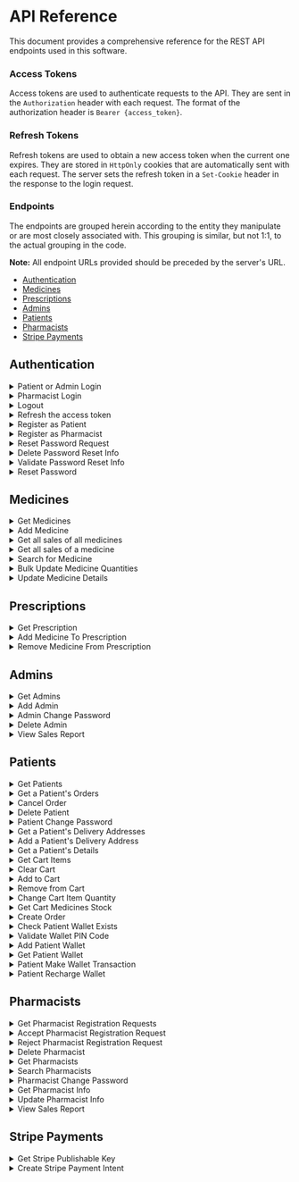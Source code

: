 # API Reference

This document provides a comprehensive reference for the REST API endpoints used in this software.

### Access Tokens

Access tokens are used to authenticate requests to the API. They are sent in the `Authorization` header with each request. The format of the authorization header is `Bearer {access_token}`.

### Refresh Tokens

Refresh tokens are used to obtain a new access token when the current one expires. They are stored in `HttpOnly` cookies that are automatically sent with each request. The server sets the refresh token in a `Set-Cookie` header in the response to the login request.

### Endpoints

The endpoints are grouped herein according to the entity they manipulate or are most closely associated with. This grouping is similar, but not 1:1, to the actual grouping in the code.

**Note:** All endpoint URLs provided should be preceded by the server's URL.

- [Authentication](#authentication)
- [Medicines](#medicines)
- [Prescriptions](#prescriptions)
- [Admins](#admins)
- [Patients](#patients)
- [Pharmacists](#pharmacists)
- [Stripe Payments](#stripe-payments)

## Authentication

<details>
<summary>Patient or Admin Login</summary>

```http
  POST /auth/login/
```

Returns a refresh token in a HTTP-Only cookie and an access token in the response body to the user to login.

| Body Field | Type     | Description                                                 |
| :--------- | :------- | :---------------------------------------------------------- |
| `username` | `string` | **Required**. Username of the account of a Patient or Admin |
| `password` | `string` | **Required**. Password of the corresponding account.        |

</details>

<details>
<summary>Pharmacist Login</summary>

```http
  POST /auth/pharmacist-login/
```

Returns a refresh token in a HTTP-Only cookie and an access token in the response body to the user to login.

| Body Field | Type     | Description                                            |
| :--------- | :------- | :----------------------------------------------------- |
| `username` | `string` | **Required**. Username of the account of a Pharmacist. |
| `password` | `string` | **Required**. Password of the corresponding account.   |

</details>

<details>
<summary>Logout</summary>

```http
  POST /auth/logout/
```

| Header Parameter | Type     | Description                                                                                     |
| :--------------- | :------- | :---------------------------------------------------------------------------------------------- |
| `Authorization`  | `string` | **Required**. JWT Token signed by a user having a role of Patient, Pharmacist, Doctor or Admin. |

Invalidates the refresh token of the user.

</details>

<details>
<summary>Refresh the access token</summary>

```http
  POST /auth/refresh-token/
```

Returns a new access token.

| Header Parameter | Type     | Description                                               |
| :--------------- | :------- | :-------------------------------------------------------- |
| `Cookie`         | `string` | **Required**. Refresh token previously set by the server. |

</details>

<details>
<summary>Register as Patient</summary>

```http
  POST /patient/
```

Registers a new patient.

| Body Field         | Type     | Description                                     |
| :----------------- | :------- | :---------------------------------------------- |
| `username`         | `string` | **Required**. Username of the new patient.      |
| `name`             | `string` | **Required**. Name of the new patient.          |
| `email`            | `string` | **Required**. Email of the new patient.         |
| `password`         | `string` | **Required**. Password of the new patient.      |
| `dateOfBirth`      | `Date`   | **Required**. Date of birth of the new patient. |
| `gender`           | `string` | **Required**. Gender of the new patient.        |
| `mobileNumber`     | `string` | **Required**. Mobile number of the new patient. |
| `emergencyContact` | `object` | **Required**. Username of the new patient.      |

#### `emergencyContact` object:

| Attribute           | Type     | Description                                                     |
| :------------------ | :------- | :-------------------------------------------------------------- |
| `fullname`          | `string` | **Required**. Full name of the emergency contact.               |
| `mobileNumber`      | `string` | **Required**. Mobile number of the emergency contact            |
| `relationToPatient` | `string` | **Required**. Relation of the emergency contact to the patient. |

</details>

<details>
<summary>Register as Pharmacist</summary>

```http
  POST /pharmacist/
```

Registers a new pharmacist registration request.

| Body Field              | Type     | Description                                                            |
| :---------------------- | :------- | :--------------------------------------------------------------------- |
| `username`              | `string` | **Required**. Username of the new pharmacist.                          |
| `name`                  | `string` | **Required**. Name of the new pharmacist.                              |
| `email`                 | `string` | **Required**. Email of the new pharmacist.                             |
| `password`              | `string` | **Required**. Password of the new pharmacist.                          |
| `dateOfBirth`           | `Date`   | **Required**. Date of birth of the new pharmacist.                     |
| `hourlyRate`            | `number` | **Required**. Hourly rate for the pay of the new pharmacist.           |
| `affiliation`           | `string` | **Required**. Pharmacy to which the new pharmacist is affiliated with. |
| `educationalBackground` | `string` | **Required**. Educational background of the new pharmacist.            |

</details>

<details>
<summary>Reset Password Request</summary>

```http
  POST /auth/reset-password-request
```

Initiates a request for a password reset and sends OTP to the provided email.

| Body Field | Type     | Description                 |
| :--------- | :------- | :-------------------------- |
| `email`    | `string` | **Required**. User's email. |

</details>

<details>
<summary>Delete Password Reset Info</summary>

```http
  DELETE /auth/delete-password-reset-info
```

Deletes/Invalidates password reset information/OTP

| Body Field | Type     | Description                 |
| :--------- | :------- | :-------------------------- |
| `email`    | `string` | **Required**. User's email. |

</details>

<details>
<summary>Validate Password Reset Info</summary>

```http
  POST /auth/validate-password-reset-info
```

Validates the OTP for password reset.

| Body Field | Type     | Description                           |
| :--------- | :------- | :------------------------------------ |
| `userData` | `object` | **Required**. User's data.            |
| `otp`      | `string` | **Required**. OTP for password reset. |

#### `userData` object:

| Attribute | Type     | Description                                                                 |
| :-------- | :------- | :-------------------------------------------------------------------------- |
| `id`      | `object` | **Required**. Database ID of the user.                                      |
| `role`    | `string` | **Required**. Role of the user (admin, patient, or pharmacist in this case) |

</details>

<details>
<summary>Reset Password</summary>

```http
  POST /auth/reset-password
```

Resets the user’s password.

| Body Field        | Type     | Description                                     |
| :---------------- | :------- | :---------------------------------------------- |
| `password`        | `string` | **Required**. New password.                     |
| `confirmPassword` | `string` | **Required**. Confirmation of the new password. |

</details>

## Medicines

<details>
<summary>Get Medicines</summary>

```http
  GET /medicines
```

Returns a list of all medicines.

| Header Parameter | Type     | Description                                                                                     |
| :--------------- | :------- | :---------------------------------------------------------------------------------------------- |
| `Authorization`  | `string` | **Required**. JWT Token signed by a user having a role of Patient, Pharmacist, Doctor or Admin. |

</details>

<details>
<summary>Add Medicine</summary>

```http
  POST /medicines
```

Adds a new medicine.

| Header Parameter | Type     | Description                                                           |
| :--------------- | :------- | :-------------------------------------------------------------------- |
| `Authorization`  | `string` | **Required**. JWT Token signed by a user having a role of Pharmacist. |

| Body Field          | Type       | Description                                                 |
| :------------------ | :--------- | :---------------------------------------------------------- |
| `name`              | `string`   | **Required**. Name of the medicine.                         |
| `activeIngredients` | `string[]` | **Required**. Active ingredients of the medicine.           |
| `price`             | `number`   | **Required**. The price of this medicine in EGP.            |
| `availableQuantity` | `string`   | **Required**. The initial available stock of this medicine. |

</details>

<details>
<summary>Get all sales of all medicines</summary>

```http
  GET /medicines/sales
```

Returns an object containing objects of medicine IDs and corresponding bought quantities.

| Header Parameter | Type     | Description                                                           |
| :--------------- | :------- | :-------------------------------------------------------------------- |
| `Authorization`  | `string` | **Required**. JWT Token signed by a user having a role of Pharmacist. |

</details>

<details>
<summary>Get all sales of a medicine</summary>

```http
  POST /medicines/sales
```

Returns the total sales of a medicine.

| Header Parameter | Type     | Description                                                           |
| :--------------- | :------- | :-------------------------------------------------------------------- |
| `Authorization`  | `string` | **Required**. JWT Token signed by a user having a role of Pharmacist. |

| Body Field   | Type     | Description                                |
| :----------- | :------- | :----------------------------------------- |
| `medicineId` | `string` | **Required**. Database ID of the medicine. |

</details>

<details>
<summary>Search for Medicine</summary>

```http
  GET /medicines/search?name={name}
```

Returns medicines that match the medicine name search query.

| Header Parameter | Type     | Description                                                           |
| :--------------- | :------- | :-------------------------------------------------------------------- |
| `Authorization`  | `string` | **Required**. JWT Token signed by a user having a role of Pharmacist. |

| Parameter | Type     | Description                                               |
| :-------- | :------- | :-------------------------------------------------------- |
| `name`    | `string` | **Required**. Name of the medicine(s) being searched for. |

</details>

<details>
<summary>Bulk Update Medicine Quantities</summary>

```http
  PATCH /medicines/bulk-update
```

Updates quantities of bought medicines.

| Header Parameter | Type     | Description                                                           |
| :--------------- | :------- | :-------------------------------------------------------------------- |
| `Authorization`  | `string` | **Required**. JWT Token signed by a user having a role of Pharmacist. |

| Body Field | Type       | Description                             |
| :--------- | :--------- | :-------------------------------------- |
| `updates`  | `object[]` | **Required**. Updates to the medicines. |

#### `updates` array:

- Each object in the `updates` array has the following structure:

| Attribute        | Type     | Description                                       |
| :--------------- | :------- | :------------------------------------------------ |
| `medicineId`     | `string` | **Required**. Database ID of a medicine.          |
| `boughtQuantity` | `number` | **Required**. Quantity bought from that medicine. |

</details>

<details>
<summary>Update Medicine Details</summary>

```http
  PATCH /medicines/:id
```

Updates a medicine's details.

| Header Parameter | Type     | Description                                                           |
| :--------------- | :------- | :-------------------------------------------------------------------- |
| `Authorization`  | `string` | **Required**. JWT Token signed by a user having a role of Pharmacist. |

| Parameter | Type     | Description                              |
| :-------- | :------- | :--------------------------------------- |
| `id`      | `string` | **Required**. Database ID of a medicine. |

| Body Field          | Type       | Description                                                                   |
| :------------------ | :--------- | :---------------------------------------------------------------------------- |
| `name`              | `string`   | **Optional**. Name of the medicine.                                           |
| `price`             | `number`   | **Optional**. Price of the medicine.                                          |
| `description`       | `number`   | **Optional**. Description of the medicine.                                    |
| `usages`            | `string[]` | **Optional**. Medicinal usages of the medicine.                               |
| `activeIngredients` | `string[]` | **Optional**. Active Ingredients of the medicine.                             |
| `pictureUrl`        | `number`   | **Optional**. URL of the medicine's picture, uploaded to the Firebase bucket. |
| `availableQuantity` | `number`   | **Optional**. Available stock of the medicine.                                |

</details>

## Prescriptions

<details>
<summary>Get Prescription</summary>

```http
  GET /prescriptions/:prescriptionId
```

Returns a prescription with the supplied id.

| Header Parameter | Type     | Description                                                       |
| :--------------- | :------- | :---------------------------------------------------------------- |
| `Authorization`  | `string` | **Required**. JWT Token signed by a user having a role of Doctor. |

| Parameter        | Type     | Description                                                    |
| :--------------- | :------- | :------------------------------------------------------------- |
| `prescriptionId` | `string` | **Required**. Database ID of the prescription to be retrieved. |

</details>

<details>
<summary>Add Medicine To Prescription</summary>

```http
  POST /prescriptions/:prescriptionId/medicines
```

Adds a medicine to a prescription.

| Header Parameter | Type     | Description                                                       |
| :--------------- | :------- | :---------------------------------------------------------------- |
| `Authorization`  | `string` | **Required**. JWT Token signed by a user having a role of Doctor. |

| Parameter        | Type     | Description                                    |
| :--------------- | :------- | :--------------------------------------------- |
| `prescriptionId` | `string` | **Required**. Database ID of the prescription. |

| Body Field   | Type     | Description                                                              |
| :----------- | :------- | :----------------------------------------------------------------------- |
| `medicineId` | `string` | **Required**. Database ID of a medicine to be added to the prescription. |

</details>

<details>
<summary>Remove Medicine From Prescription</summary>

```http
  DELETE /prescriptions/:prescriptionId/medicines/:medicineId
```

Removes a medicine from a prescription.

| Header Parameter | Type     | Description                                                       |
| :--------------- | :------- | :---------------------------------------------------------------- |
| `Authorization`  | `string` | **Required**. JWT Token signed by a user having a role of Doctor. |

| Parameter        | Type     | Description                                    |
| :--------------- | :------- | :--------------------------------------------- |
| `prescriptionId` | `string` | **Required**. Database ID of the prescription. |

| Parameter    | Type     | Description                                                                    |
| :----------- | :------- | :----------------------------------------------------------------------------- |
| `medicineId` | `string` | **Required**. Database ID of the medicine to be removed from the prescription. |

</details>

## Admins

<details>
<summary>Get Admins</summary>

```http
  GET /admins
```

Returns all admins.

| Header Parameter | Type     | Description                                                      |
| :--------------- | :------- | :--------------------------------------------------------------- |
| `Authorization`  | `string` | **Required**. JWT Token signed by a user having a role of Admin. |

</details>

<details>
<summary>Add Admin</summary>

```http
  POST /admins
```

Creates a new admin.

| Header Parameter | Type     | Description                                                      |
| :--------------- | :------- | :--------------------------------------------------------------- |
| `Authorization`  | `string` | **Required**. JWT Token signed by a user having a role of Admin. |

| Body Field | Type     | Description                              |
| :--------- | :------- | :--------------------------------------- |
| `username` | `string` | **Required**. Username of the new Admin. |
| `password` | `string` | **Required**. Password of the new Admin. |

</details>

<details>
<summary>Admin Change Password</summary>

```http
  POST /admins/change-password
```

Changes an admin's password.

| Header Parameter | Type     | Description                                                      |
| :--------------- | :------- | :--------------------------------------------------------------- |
| `Authorization`  | `string` | **Required**. JWT Token signed by a user having a role of Admin. |

| Body Field        | Type     | Description                                  |
| :---------------- | :------- | :------------------------------------------- |
| `currentPassword` | `string` | **Required**. Current password of the Admin. |
| `newPassword`     | `string` | **Required**. New password of the Admin.     |

</details>

<details>
<summary>Delete Admin</summary>

```http
  DELETE /admins/:id
```

Deletes an admin.

| Header Parameter | Type     | Description                                                      |
| :--------------- | :------- | :--------------------------------------------------------------- |
| `Authorization`  | `string` | **Required**. JWT Token signed by a user having a role of Admin. |

| Parameter | Type     | Description                                           |
| :-------- | :------- | :---------------------------------------------------- |
| `id`      | `string` | **Required**. Database ID of the Admin to be deleted. |

</details>

<details>
<summary>View Sales Report</summary>

```http
  GET /admins/areport-data
```

Gets all orders, along with bought medicines info needed (medicine name,Id,price)

| Header Parameter | Type     | Description                                                      |
| :--------------- | :------- | :--------------------------------------------------------------- |
| `Authorization`  | `string` | **Required**. JWT Token signed by a user having a role of Admin. |

</details>

## Patients

<details>
<summary>Get Patients</summary>

```http
  GET /patients
```

Returns all patients.

| Header Parameter | Type     | Description                                                      |
| :--------------- | :------- | :--------------------------------------------------------------- |
| `Authorization`  | `string` | **Required**. JWT Token signed by a user having a role of Admin. |

</details>

<details>
<summary>Get a Patient's Orders</summary>

```http
  GET /patients/orders
```

Returns the orders of the logged in patient. Uses the Patient ID embedded in the Access Token of the logged in patient to get his/her orders.

| Header Parameter | Type     | Description                                                        |
| :--------------- | :------- | :----------------------------------------------------------------- |
| `Authorization`  | `string` | **Required**. JWT Token signed by a user having a role of Patient. |

</details>

<details>
<summary>Cancel Order</summary>

```http
  DELETE /patients/orders/:orderId
```

Cancels a patient's order. Uses the Patient ID embedded in the Access Token of the logged in patient to make sure that the order being cancelled actually belongs to the patient.

| Header Parameter | Type     | Description                                                                                                                   |
| :--------------- | :------- | :---------------------------------------------------------------------------------------------------------------------------- |
| `Authorization`  | `string` | **Required**. JWT Token signed by a user having a role of Patient, with the order in consideration belonging to that Patient. |

| Parameter | Type     | Description                                             |
| :-------- | :------- | :------------------------------------------------------ |
| `orderId` | `string` | **Required**. Database ID of the order to be cancelled. |

</details>

<details>
<summary>Delete Patient</summary>

```http
  DELETE /patients/:id
```

Delete's a patient's account.

| Header Parameter | Type     | Description                                                      |
| :--------------- | :------- | :--------------------------------------------------------------- |
| `Authorization`  | `string` | **Required**. JWT Token signed by a user having a role of Admin. |

| Parameter | Type     | Description                                             |
| :-------- | :------- | :------------------------------------------------------ |
| `id`      | `string` | **Required**. Database ID of the patient to be deleted. |

</details>

<details>
<summary>Patient Change Password</summary>

```http
  POST /patients/change-password
```

Changes a patient's password.

| Header Parameter | Type     | Description                                                        |
| :--------------- | :------- | :----------------------------------------------------------------- |
| `Authorization`  | `string` | **Required**. JWT Token signed by a user having a role of Patient. |

| Body Field        | Type     | Description                                    |
| :---------------- | :------- | :--------------------------------------------- |
| `currentPassword` | `string` | **Required**. Current password of the Patient. |
| `newPassword`     | `string` | **Required**. New password of the Patient.     |

</details>

<details>
<summary>Get a Patient's Delivery Addresses</summary>

```http
  GET /patients/addresses
```

Returns a patient's delivery addresses. Uses the Patient ID embedded in the Access Token of the logged in patient to get his/her addresses.

| Header Parameter | Type     | Description                                                        |
| :--------------- | :------- | :----------------------------------------------------------------- |
| `Authorization`  | `string` | **Required**. JWT Token signed by a user having a role of Patient. |

</details>

<details>
<summary>Add a Patient's Delivery Address</summary>

```http
  POST /patients/addresses
```

Adds to a patient's delivery addresses. Uses the Patient ID embedded in the Access Token of the logged in patient to add to his/her addresses.

| Header Parameter | Type     | Description                                                        |
| :--------------- | :------- | :----------------------------------------------------------------- |
| `Authorization`  | `string` | **Required**. JWT Token signed by a user having a role of Patient. |

| Body Field | Type     | Description                                 |
| :--------- | :------- | :------------------------------------------ |
| `address`  | `string` | **Required**. Delivery address to be added. |

</details>

<details>
<summary>Get a Patient's Details</summary>

```http
  GET /patients/me
```

Returns a patient's details. Uses the Patient ID embedded in the Access Token of the logged in patient to get his/her details.

| Header Parameter | Type     | Description                                                        |
| :--------------- | :------- | :----------------------------------------------------------------- |
| `Authorization`  | `string` | **Required**. JWT Token signed by a user having a role of Patient. |

</details>

<details>
<summary>Get Cart Items</summary>

```http
  GET /patients/me/cart
```

Returns a patient's cart items. Uses the Patient ID embedded in the Access Token of the logged in patient to get his/her cart items.

| Header Parameter | Type     | Description                                                        |
| :--------------- | :------- | :----------------------------------------------------------------- |
| `Authorization`  | `string` | **Required**. JWT Token signed by a user having a role of Patient. |

</details>

<details>
<summary>Clear Cart</summary>

```http
  DELETE /patients/me/cart
```

Clears a patient's cart from all items. Uses the Patient ID embedded in the Access Token of the logged in patient to clear his/her cart.

| Header Parameter | Type     | Description                                                        |
| :--------------- | :------- | :----------------------------------------------------------------- |
| `Authorization`  | `string` | **Required**. JWT Token signed by a user having a role of Patient. |

</details>

<details>
<summary>Add to Cart</summary>

```http
  POST /patients/me/cart
```

Adds an item to a patient's cart. Uses the Patient ID embedded in the Access Token of the logged in patient to clear his/her cart.

| Header Parameter | Type     | Description                                                        |
| :--------------- | :------- | :----------------------------------------------------------------- |
| `Authorization`  | `string` | **Required**. JWT Token signed by a user having a role of Patient. |

| Body Field   | Type      | Description                                                                                                                                                               |
| :----------- | :-------- | :------------------------------------------------------------------------------------------------------------------------------------------------------------------------ |
| `OTC`        | `boolean` | **Required**. Whether the medicine is an over-the-counter medicine or not. If it's not, then it's a prescription medicine. (Can only be bought if prescribed by a doctor) |
| `medicineId` | `string`  | **Required**. Database ID of the medicine to be added to the cart.                                                                                                        |
| `quantity`   | `number`  | **Required**. Quantity of the medicine to be added to the cart.                                                                                                           |

</details>

<details>
<summary>Remove from Cart</summary>

```http
  DELETE /patients/me/cart/:itemId
```

Remove an item from a patient's cart. Uses the Patient ID embedded in the Access Token of the logged in patient to remove from his/her cart.

| Header Parameter | Type     | Description                                                        |
| :--------------- | :------- | :----------------------------------------------------------------- |
| `Authorization`  | `string` | **Required**. JWT Token signed by a user having a role of Patient. |

| Parameter | Type     | Description                                                                      |
| :-------- | :------- | :------------------------------------------------------------------------------- |
| `itemId`  | `string` | **Required**. Database ID of the medicine to be removed from the patient's cart. |

</details>

<details>
<summary>Change Cart Item Quantity</summary>

```http
  PATCH /patients/me/cart/:medicineId/change-quantity/:newQuantity
```

Updates a medicine's quantity in a patient's cart. Uses the Patient ID embedded in the Access Token of the logged in patient to update in his cart.

| Header Parameter | Type     | Description                                                        |
| :--------------- | :------- | :----------------------------------------------------------------- |
| `Authorization`  | `string` | **Required**. JWT Token signed by a user having a role of Patient. |

| Parameter     | Type     | Description                                               |
| :------------ | :------- | :-------------------------------------------------------- |
| `medicineId`  | `string` | **Required**. Database ID of the medicine to be updated.  |
| `newQuantity` | `number` | **Required**. New quantity of the medicine to be updated. |

</details>

<details>
<summary>Get Cart Medicines Stock</summary>

```http
  GET /patients/me/cart-medicines-stock
```

Returns the currently available quantities of the medicines that have been placed in a patient's cart. Uses the Patient ID embedded in the Access Token of the logged in patient to access his cart.

| Header Parameter | Type     | Description                                                        |
| :--------------- | :------- | :----------------------------------------------------------------- |
| `Authorization`  | `string` | **Required**. JWT Token signed by a user having a role of Patient. |

</details>

<details>
<summary>Create Order</summary>

```http
  POST /patients/orders
```

Creates a new order belonging to this patient.

| Header Parameter | Type     | Description                                                        |
| :--------------- | :------- | :----------------------------------------------------------------- |
| `Authorization`  | `string` | **Required**. JWT Token signed by a user having a role of Patient. |

| Body Field            | Type       | Description                                                                   |
| :-------------------- | :--------- | :---------------------------------------------------------------------------- |
| `patientId`           | `string`   | **Required**. Database ID of the patient to which the new order belongs.      |
| `patientName`         | `string`   | **Required**. Name of the patient to which the new order belongs.             |
| `patientAddress`      | `string`   | **Required**. Delivery Address of the patient to which the new order belongs. |
| `patientMobileNumber` | `string`   | **Required**. Mobile Number of the patient to which the new order belongs.    |
| `medicines`           | `object[]` | **Required**. Medicines ordered in the new order.                             |
| `paidAmount`          | `number`   | **Required**. Paid amount for the order.                                      |
| `paymentMethod`       | `string`   | **Required**. Payment method of the order.                                    |

#### `medicines` array:

- Each object in the `medicines` array has the following structure:

| Attribute    | Type     | Description                                       |
| :----------- | :------- | :------------------------------------------------ |
| `medicineId` | `string` | **Required**. Database ID of a medicine.          |
| `quantity`   | `number` | **Required**. Quantity bought from that medicine. |

</details>

<details>
<summary>Check Patient Wallet Exists</summary>

```http
  GET /patients/wallets/exists
```

Returns a boolean flag determining if the logged in patient already has a wallet on the system or not. Uses the Patient ID embedded in the Access Token of the logged in patient to check for his/her wallet's existence.

| Header Parameter | Type     | Description                                                        |
| :--------------- | :------- | :----------------------------------------------------------------- |
| `Authorization`  | `string` | **Required**. JWT Token signed by a user having a role of Patient. |

</details>

<details>
<summary>Validate Wallet PIN Code</summary>

```http
  POST /patients/validate-wallet-pin-code
```

Returns a wallet token in a cookie if the supplied PIN code is validated, allowing the user to access the wallet for as long as the token is still valid. (Unexpired)

| Header Parameter | Type     | Description                                                        |
| :--------------- | :------- | :----------------------------------------------------------------- |
| `Authorization`  | `string` | **Required**. JWT Token signed by a user having a role of Patient. |

| Body Field | Type     | Description                                                         |
| :--------- | :------- | :------------------------------------------------------------------ |
| `pinCode`  | `string` | **Required**. Wallet PIN code entered by the user, to be validated. |

</details>

<details>
<summary>Add Patient Wallet</summary>

```http
  POST /patients/wallets
```

Adds a patient's wallet. Uses the Patient ID embedded in the Access Token of the logged in patient to add his/her wallet.

| Header Parameter | Type     | Description                                                        |
| :--------------- | :------- | :----------------------------------------------------------------- |
| `Authorization`  | `string` | **Required**. JWT Token signed by a user having a role of Patient. |

| Body Field        | Type     | Description                                                     |
| :---------------- | :------- | :-------------------------------------------------------------- |
| `desiredCurrency` | `string` | **Required**. Desired Currency type for the wallet.             |
| `pinCode`         | `string` | **Required**. Wallet PIN code entered by the user.              |
| `confirmPinCode`  | `string` | **Required**. Wallet PIN code confirmation entered by the user. |

</details>

<details>
<summary>Get Patient Wallet</summary>

```http
  GET /patients/wallets
```

Returns a patient's wallet. Uses the Patient ID embedded in the Access Token of the logged in patient to retrieve his/her wallet.

| Header Parameter | Type     | Description                                                        |
| :--------------- | :------- | :----------------------------------------------------------------- |
| `Authorization`  | `string` | **Required**. JWT Token signed by a user having a role of Patient. |

</details>

<details>
<summary>Patient Make Wallet Transaction</summary>

```http
  PATCH /patients/wallet-transactions
```

Performs a transaction with a patient's wallet. Uses the Patient ID embedded in the Access Token of the logged in patient to make the transaction with his/her wallet.

| Header Parameter | Type     | Description                                                        |
| :--------------- | :------- | :----------------------------------------------------------------- |
| `Authorization`  | `string` | **Required**. JWT Token signed by a user having a role of Patient. |

| Body Field          | Type     | Description                                                       |
| :------------------ | :------- | :---------------------------------------------------------------- |
| `transactionAmount` | `string` | **Required**. Transaction amount, to be deducted from the wallet. |

</details>

<details>
<summary>Patient Recharge Wallet</summary>

```http
  PATCH /patients/wallet-recharge
```

Recharges a patient's wallet. Uses the Patient ID embedded in the Access Token of the logged in patient to recharge his/her wallet.

| Header Parameter | Type     | Description                                                        |
| :--------------- | :------- | :----------------------------------------------------------------- |
| `Authorization`  | `string` | **Required**. JWT Token signed by a user having a role of Patient. |

| Body Field          | Type     | Description                                                                     |
| :------------------ | :------- | :------------------------------------------------------------------------------ |
| `transactionAmount` | `string` | **Required**. Transaction amount (recharged amount), to be added to the wallet. |

</details>

## Pharmacists

<details>
<summary>Get Pharmacist Registration Requests</summary>

```http
  GET /pharmacist-registration-requests
```

Returns all pharmacist registration requests.

| Header Parameter | Type     | Description                                                      |
| :--------------- | :------- | :--------------------------------------------------------------- |
| `Authorization`  | `string` | **Required**. JWT Token signed by a user having a role of Admin. |

</details>

<details>
<summary>Accept Pharmacist Registration Request</summary>

```http
  POST /pharmacist-registration-requests/accept-pharmacist-request
```

Accepts a pharmacist registration request.

| Header Parameter | Type     | Description                                                      |
| :--------------- | :------- | :--------------------------------------------------------------- |
| `Authorization`  | `string` | **Required**. JWT Token signed by a user having a role of Admin. |

| Body Field | Type     | Description                                                           |
| :--------- | :------- | :-------------------------------------------------------------------- |
| `username` | `string` | **Required**. Username of the pharmacist that requested registration. |

</details>

<details>
<summary>Reject Pharmacist Registration Request</summary>

```http
  POST /pharmacist-registration-requests/reject-pharmacist-request
```

Rejects a pharmacist registration request.

| Header Parameter | Type     | Description                                                      |
| :--------------- | :------- | :--------------------------------------------------------------- |
| `Authorization`  | `string` | **Required**. JWT Token signed by a user having a role of Admin. |

| Body Field | Type     | Description                                                           |
| :--------- | :------- | :-------------------------------------------------------------------- |
| `username` | `string` | **Required**. Username of the pharmacist that requested registration. |

</details>

<details>
<summary>Delete Pharmacist</summary>

```http
  DELETE /pharmacists/:id
```

Deletes a pharmacist's account.

| Header Parameter | Type     | Description                                                      |
| :--------------- | :------- | :--------------------------------------------------------------- |
| `Authorization`  | `string` | **Required**. JWT Token signed by a user having a role of Admin. |

| Parameter | Type     | Description                                                |
| :-------- | :------- | :--------------------------------------------------------- |
| `id`      | `string` | **Required**. Database ID of the pharmacist to be deleted. |

</details>

<details>
<summary>Get Pharmacists</summary>

```http
  GET /pharmacists
```

Returns all pharmacists.

| Header Parameter | Type     | Description                                                      |
| :--------------- | :------- | :--------------------------------------------------------------- |
| `Authorization`  | `string` | **Required**. JWT Token signed by a user having a role of Admin. |

</details>

<details>
<summary>Search Pharmacists</summary>

```http
  GET /pharmacists/search?username={username}&email={email}
```

Searches for and returns pharmacists that match the provided search parameters.

| Header Parameter | Type     | Description                                                      |
| :--------------- | :------- | :--------------------------------------------------------------- |
| `Authorization`  | `string` | **Required**. JWT Token signed by a user having a role of Admin. |

| Parameter  | Type     | Description                                             |
| :--------- | :------- | :------------------------------------------------------ |
| `username` | `string` | **Optional**. Username of the pharmacist to search for. |
| `email`    | `string` | **Optional**. Email of the pharmacist to search for.    |

**Note:** At least **_ONE_** of the above parameters should be supplied.

</details>

<details>
<summary>Pharmacist Change Password</summary>

```http
  POST /pharmacists/change-password
```

Changes a pharmacist's password. Uses the Pharmacist ID embedded in the Access Token of the logged in pharmacist to change his/her password.

| Header Parameter | Type     | Description                                                           |
| :--------------- | :------- | :-------------------------------------------------------------------- |
| `Authorization`  | `string` | **Required**. JWT Token signed by a user having a role of Pharmacist. |

| Parameter         | Type     | Description                                       |
| :---------------- | :------- | :------------------------------------------------ |
| `currentPassword` | `string` | **Optional**. Current password of the pharmacist. |
| `newPassword`     | `string` | **Optional**. New password of the pharmacist.     |

</details>

<details>
<summary>Get Pharmacist Info</summary>

```http
  GET /pharmacists/me/complete-info
```

Returns a pharmacist's info. Uses the Pharmacist ID embedded in the Access Token of the logged in pharmacist to determine whose info to return.

| Header Parameter | Type     | Description                                                           |
| :--------------- | :------- | :-------------------------------------------------------------------- |
| `Authorization`  | `string` | **Required**. JWT Token signed by a user having a role of Pharmacist. |

</details>

<details>
<summary>Update Pharmacist Info</summary>

```http
  PATCH /pharmacists/me/complete-info
```

Updates a pharmacist's info. Uses the Pharmacist ID embedded in the Access Token of the logged in pharmacist to determine whose info to update.

| Header Parameter | Type     | Description                                                           |
| :--------------- | :------- | :-------------------------------------------------------------------- |
| `Authorization`  | `string` | **Required**. JWT Token signed by a user having a role of Pharmacist. |

| Body Field       | Type     | Description                                                          |
| :--------------- | :------- | :------------------------------------------------------------------- |
| `name`           | `string` | **Required**. Name of the pharmacist.                                |
| `mobileNumber`   | `string` | **Required**. Mobile number of the pharmacist.                       |
| `dateOfBirth`    | `Date`   | **Required**. Date of birth of the pharmacist.                       |
| `gender`         | `string` | **Required**. Gender of the pharmacist.                              |
| `identification` | `string` | **Required**. URL to the identification document of the pharmacist.  |
| `pharmacyDegree` | `string` | **Required**. URL to the pharmacy degree of the pharmacist.          |
| `workingLicense` | `string` | **Required**. URL to the working license document of the pharmacist. |

</details>

<details>
<summary>View Sales Report</summary>

```http
  GET /pharmacists/areport-data
```

Gets all orders, along with bought medicines info needed (medicine name,Id,price)

| Header Parameter | Type     | Description                                                           |
| :--------------- | :------- | :-------------------------------------------------------------------- |
| `Authorization`  | `string` | **Required**. JWT Token signed by a user having a role of Pharmacist. |

</details>

## Stripe Payments

<details>
<summary>Get Stripe Publishable Key</summary>

```http
  GET /payments/config
```

Returns stripe publishable key.

| Header Parameter | Type     | Description                                                        |
| :--------------- | :------- | :----------------------------------------------------------------- |
| `Authorization`  | `string` | **Required**. JWT Token signed by a user having a role of Patient. |

</details>

<details>
<summary>Create Stripe Payment Intent</summary>

```http
  POST /payments/create-payment-intent
```

Creates a new stripe payment intent and returns the client secret.

| Header Parameter | Type     | Description                                                        |
| :--------------- | :------- | :----------------------------------------------------------------- |
| `Authorization`  | `string` | **Required**. JWT Token signed by a user having a role of Patient. |

</details>
